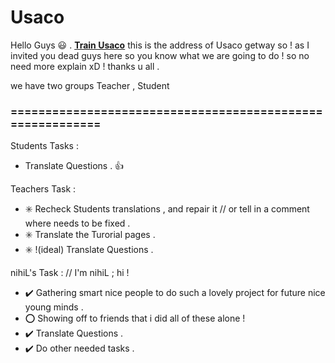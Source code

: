 # Usaco

Hello Guys :smiley: . **[Train Usaco](http://train.usaco.org/usacogate)**
this is the address of Usaco getway so !
as I invited you dead guys here so you know what we are going to do ! 
so no need more explain xD ! thanks u all .

we have two groups Teacher , Student 

### ==========================================================
Students Tasks :
-    Translate Questions . :+1:
   
Teachers Task  : 
-  :eight_spoked_asterisk: Recheck Students translations , and repair it // or tell in a comment where needs to be fixed .
-  :eight_spoked_asterisk: Translate the Turorial pages .
-  :eight_spoked_asterisk: !(ideal) Translate Questions .
      

nihiL's Task :  // I'm nihiL ; hi !
- :heavy_check_mark: Gathering smart nice people to do such a lovely project for future nice young minds .
 - :o: Showing off to friends that i did all of these alone ! 
 - :heavy_check_mark: Translate Questions .
 - :heavy_check_mark: Do other needed tasks .
       
      
